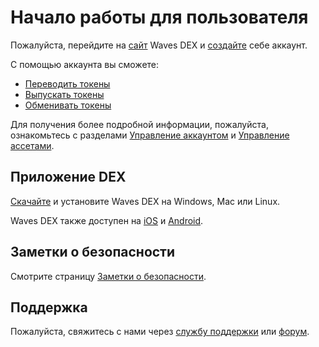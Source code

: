 # Начало работы для пользователя

Пожалуйста, перейдите на [сайт](https://dex.wavesplatform.com) Waves DEX и [создайте](/waves-client/account-management/creating-an-account.md) себе аккаунт.

С помощью аккаунта вы сможете:

- [Переводить токены](/waves-client/transfers-and-gateways/asset-transfers.md)
- [Выпускать токены](/waves-client/assets-management/issue-an-asset.md)
- [Обменивать токены](/waves-dex/about-waves-dex.md)

Для получения более подробной информации, пожалуйста, ознакомьтесь с разделами [Управление аккаунтом](/waves-client/account-management.md) и [Управление ассетами](/waves-client/assets-management.md).

## Приложение DEX

[Скачайте](https://client.wavesplatform.com) и установите Waves DEX на Windows, Mac или Linux.

Waves DEX также доступен на [iOS](https://apps.apple.com/us/app/waves-wallet/id1233158971) и [Android](https://play.google.com/store/apps/details?id=com.wavesplatform.wallet).

## Заметки о безопасности

Смотрите страницу [Заметки о безопасности](/waves-client/security-notes.md).

## Поддержка

Пожалуйста, свяжитесь с нами через [службу поддержки](https://support.wavesplatform.com/?lang=ru) или [форум](https://forum.wavesplatform.com).
